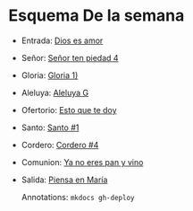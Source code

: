 # Esquema De la semana

- Entrada: [Dios es amor](entrada/dios_es_amor.md)
- Señor: [Señor ten piedad 4](senior_ten_piedad/senior_5.md)
- Gloria: [Gloria 1)](gloria/gloria_1.md)
- Aleluya: [Aleluya G](aleluya/aleluya_g.md)
- Ofertorio: [Esto que te doy](ofertorio/esto_que_te_doy.md)
- Santo: [Santo #1](santo/santo_tradicional.md)
- Cordero: [Cordero #4](cordero/cordero_4.md)
- Comunion: [Ya no eres pan y vino](comunion/ya_no_eres_pan_y_vino.md)
- Salida: [Piensa en María](salida/piensa_en_maria.md)

  Annotations:
  `mkdocs gh-deploy`
